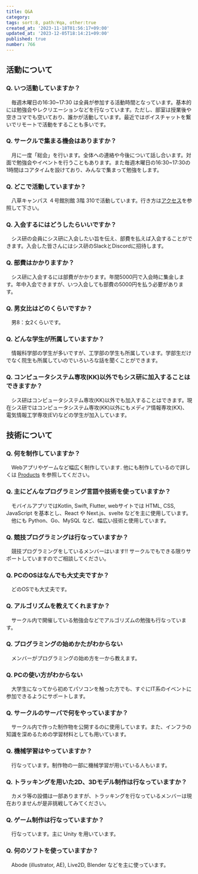 ```yaml
---
title: Q&A
category:
tags: sort:8, path:¥qa, other:true
created_at: '2023-11-18T01:56:17+09:00'
updated_at: '2023-12-05T18:14:21+09:00'
published: true
number: 766
---
```


## 活動について
### Q. いつ活動していますか？
 　毎週木曜日の16:30~17:30 は全員が参加する活動時間となっています。基本的には勉強会やレクリエーションなどを行なっています。ただし、部室は授業後や空きコマでも空いており、誰かが活動しています。最近ではボイスチャットを繋いでリモートで活動をすることも多いです。

### Q. サークルで集まる機会はありますか？
　月に一度「総会」を行います。全体への連絡や今後について話し合います。対面で勉強会やイベントを行うこともあります。また毎週木曜日の16:30~17:30の1時間はコアタイムを設けており、みんなで集まって勉強をします。

### Q. どこで活動していますか？
　八草キャンパス ４号館別館 3階 310で活動しています。行き方は[アクセス](https://www.sysken.net/access)を参照して下さい。

### Q. 入会するにはどうしたらいいですか？
　シス研の会員にシス研に入会したい旨を伝え、部費を払えば入会することができます。入会した皆さんにはシス研のSlackとDiscordに招待します。

### Q. 部費はかかりますか？
　シス研に入会するには部費がかかります。年間5000円で入会時に集金します。年中入会できますが、いつ入会しても部費の5000円を払う必要があります。

### Q. 男女比はどのくらいですか？
　男8：女2くらいです。

### Q. どんな学生が所属していますか？
　情報科学部の学生が多いですが、工学部の学生も所属しています。学部生だけでなく院生も所属していのでいろいろな話を聞くことができます。

### Q. コンピュータシステム専攻(KK)以外でもシス研に加入することはできますか？
　シス研はコンピュータシステム専攻(KK)以外でも加入することはできます。現在シス研ではコンピュータシステム専攻(KK)以外にもメディア情報専攻(KX)、電気情報工学専攻(EV)などの学生が加入しています。

## 技術について
### Q. 何を制作していますか？
　Webアプリやゲームなど幅広く制作しています. 他にも制作しているので詳しくは [Products](https://www.sysken.net/products) を参照してください。

### Q. 主にどんなプログラミング言語や技術を使っていますか？
　モバイルアプリではKotlin, Swift, Flutter, webサイトでは HTML, CSS, JavaScript を基本とし、React や Next.js、svelte などを主に使用しています。
　他にも Python、Go、MySQL など、幅広い技術と使用しています。

### Q. 競技プログラミングは行なっていますか？
　競技プログラミングをしているメンバーはいます!! サークルでもできる限りサポートしていますのでご相談してください。

### Q. PCのOSはなんでも大丈夫ですか？
　どのOSでも大丈夫です。

### Q. アルゴリズムを教えてくれますか？
　サークル内で開催している勉強会などでアルゴリズムの勉強も行なっています。

### Q. プログラミングの始めかたがわからない
　メンバーがプログラミングの始め方を一から教えます。

### Q. PCの使い方がわからない
　大学生になってから初めてパソコンを触った方でも、すぐにIT系のイベントに参加できるようにサポートします。

### Q. サークルのサーバで何をやっていますか？
　サークル内で作った制作物を公開するのに使用しています。また、インフラの知識を深めるための学習材料としても用いています。

### Q. 機械学習はやっていますか？
　行なっています。制作物の一部に機械学習が用いている人もいます。

### Q. トラッキングを用いた2D、3Dモデル制作は行なっていますか？
　カメラ等の設備は一部ありますが、トラッキングを行なっているメンバーは現在おりませんが是非挑戦してみてください。

  ### Q. ゲーム制作は行なっていますか？
　行なっています。主に Unity を用いています。

### Q. 何のソフトを使っていますか？
　Abode (illustrator, AE), Live2D, Blender などを主に使っています。

